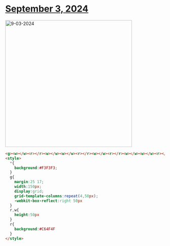 # [September 3, 2024](https://cssbattle.dev/play/1zi7Q7susPTb42FW0FEC)

<img src="https://firebasestorage.googleapis.com/v0/b/cssbattleapp.appspot.com/o/user%2Fe6YbeBahWNPT7VpE2rE2p85byxa2%2Ftargets%2Ftarget_zm7mplf@2x.png?alt=media" width="400" alt="9-03-2024" />

```html
<g><w></w><r></r><w></w><w></w><r></r><w></w><r></r><w></w><w></w><r></r><w></w><r></r><w></w><w></w><r></r><w></w><w></w><w></w><w></w><r></r></g>
<style>
  *{
    background:#F3F3F3;
  }
  g{
    margin:25 17;
    width:150px;
    display:grid;
    grid-template-columns:repeat(4,50px);
    -webkit-box-reflect:right 50px
  }
  r,w{
    height:50px
  }
  r{
    background:#C64F4F
  }
</style>
```
